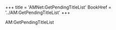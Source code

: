 +++
title = 'AMNet:GetPendingTitleList'
BookHref = '../AM:GetPendingTitleList'
+++

AM:GetPendingTitleList
